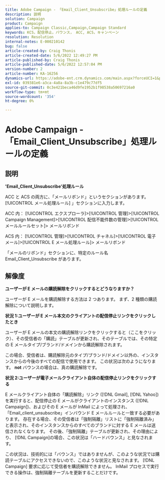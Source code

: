 ```yaml
---
title: Adobe Campaign - 「Email_Client_Unsubscribe」処理ルールの定義
description: 説明
solution: Campaign
product: Campaign
applies-to: Campaign Classic,Campaign,Campaign Standard
keywords: KCS，配信停止，バウンス， ACC, ACS，キャンペーン
resolution: Resolution
internal-notes: E-000210142
bug: false
article-created-by: Craig Thonis
article-created-date: 5/6/2022 12:49:27 PM
article-published-by: Craig Thonis
article-published-date: 5/6/2022 12:57:04 PM
version-number: 2
article-number: KA-16256
dynamics-url: https://adobe-ent.crm.dynamics.com/main.aspx?forceUCI=1&pagetype=entityrecord&etn=knowledgearticle&id=95ff1df6-3acd-ec11-a7b5-6045bd00d4f5
exl-id: 039381e6-a3ca-4a8a-8a3b-c1e479c77df5
source-git-commit: 0c3e421beca46d9fe1952b1f98538a50697216a0
workflow-type: tm+mt
source-wordcount: '354'
ht-degree: 0%

---
```


# Adobe Campaign - 「Email_Client_Unsubscribe」処理ルールの定義

## 説明


<b>&#39;Email_Client_Unsubscribe&#39;処理ルール</b>

ACC と ACS の両方に、「メールリボンド」というセクションがあります。 [!UICONTROL メール処理ルール] 」セクションに入力します。

ACC 内： [!UICONTROL エクスプローラ]>[!UICONTROL 管理]>[!UICONTROL Campaign Management]>[!UICONTROL 配信不能件数の管理]>[!UICONTROL メールルールセット]> メールリボンド

ACS 内： [!UICONTROL 管理]>[!UICONTROL チャネル]>[!UICONTROL 電子メール]>[!UICONTROL E メール処理ルール]> メールリボンド

「メールのリボンド」セクションに、特定のルール名 Email_Client_Unsubscribe があります。


## 解像度


<b>ユーザーが E メールの購読解除をクリックするとどうなりますか？</b>

ユーザーが E メールを購読解除する方法は 2 つあります。 まず、2 種類の購読解除について説明します。

<b>状況 1:ユーザーが E メール本文のクライアントの配信停止リンクをクリックしたとき</b>

ユーザーが E メールの本文の購読解除リンクをクリックすると（ここをクリック）、その受信者の「購読」テーブルが更新され、そのテーブルでは、その特定の E メールタイプ/ブランド/ドメインから購読解除されます。

この場合、受信者は、購読解除元のタイプ/ブランド/ドメイン以外の、インスタンスからの今後のすべての配信で使用できます。 この状況は次のようになります。 <b>not</b> バウンスの場合は、真の購読解除です。

<b>状況 2:ユーザーが電子メールクライアント自体の配信停止リンクをクリックする</b>

E メールクライアント自体の「購読解除」リンク ([!DNL Gmail], [!DNL Yahoo]) を実行すると、配信停止の E メールがクライアントのインスタンス ([!DNL Campaign])、およびその E メールが InMail によって処理され、「Email_client_unsubscribe」インバウンド E メールルールと一致する必要があります。 存在する場合、その受信者は「強制隔離」リストに「強制隔離済み」と表示され、そのインスタンスからのすべてのブランドに対する E メールは送信されなくなります。 その後、「強制隔離」テーブルが更新され、その理由により、 [!DNL Campaign]の場合、この状況は「ハードバウンス」と見なされます。

この状況は、技術的には「バウンス」ではありませんが、このような状況では購読テーブルにアクセスできないので、このような状況と見なされます。 [!DNL Campaign] 要求に応じて受信者を購読解除できません。 InMail プロセスで実行できる操作は、強制隔離テーブルを更新することだけです。
